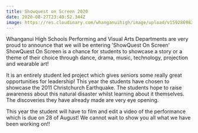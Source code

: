 ```yaml
---
title: Showquest on Screen 2020
date: 2020-08-27T23:49:52.344Z
image: https://res.cloudinary.com/whanganuihigh/image/upload/v1592869826/Events/video-banner.jpg
---
```

Whanganui High Schools Performing and Visual Arts Departments are very proud to announce that we will be entering 'ShowQuest On Screen' 
ShowQuest On Screen is a chance for students to showcase a story or a theme of their choice through dance, drama, music, technology, projection and wearable art!

It is an entirely student led project which gives seniors some really great opportunities for leadership! This year the students have chosen to showcase the 2011 Christchurch Earthquake. The students hope to raise awareness about this natural disaster whilst learning about it themselves. The discoveries they have already made are very eye opening. 

This year the student will have to film and edit a video of the performance which is due on 28 of August! We cannot wait to show you all what we have been working on!!
